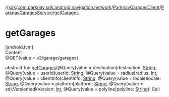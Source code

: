 //[sdk](../../../../index.md)/[com.parknav.sdk.android.navigation.network](../../index.md)/[ParknavGaragesClient](../index.md)/[ParknavGaragesService](index.md)/[getGarages](get-garages.md)



# getGarages  
[androidJvm]  
Content  
@GET(value = v2/garage/garages)  
  
abstract fun [getGarages](get-garages.md)(@Query(value = destination)destination: [String](https://developer.android.com/reference/kotlin/java/lang/String.html), @Query(value = userId)userId: [String](https://developer.android.com/reference/kotlin/java/lang/String.html), @Query(value = radius)radius: [Int](https://kotlinlang.org/api/latest/jvm/stdlib/kotlin/-int/index.html), @Query(value = clientInfo)clientInfo: [String](https://developer.android.com/reference/kotlin/java/lang/String.html), @Query(value = locale)locale: [String](https://developer.android.com/reference/kotlin/java/lang/String.html), @Query(value = platform)platform: [String](https://developer.android.com/reference/kotlin/java/lang/String.html), @Query(value = sdkVersion)sdkVersion: [Int](https://kotlinlang.org/api/latest/jvm/stdlib/kotlin/-int/index.html), @Query(value = polyline)polyline: [String](https://developer.android.com/reference/kotlin/java/lang/String.html)): Call<FeatureCollection>  



